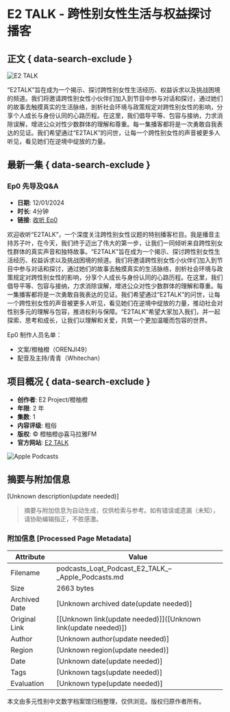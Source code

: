 # E2 TALK - 跨性别女性生活与权益探讨播客

## 正文 { data-search-exclude }


![E2 TALK](/assets/artwork/1x1.gif)

“E2TALK”旨在成为一个揭示、探讨跨性别女性生活经历、权益诉求以及挑战困境的频道。我们将邀请跨性别女性小伙伴们加入到节目中参与对话和探讨，通过她们的故事去触摸真实的生活脉络，剖析社会环境与政策规定对跨性别女性的影响，分享个人成长与身份认同的心路历程。在这里，我们倡导平等、包容与接纳，力求消除误解，增进公众对性少数群体的理解和尊重。每一集播客都将是一次勇敢自我表达的见证。我们希望通过“E2TALK”的问世，让每一个跨性别女性的声音被更多人听见，看见她们在逆境中绽放的力量。

## 最新一集 { data-search-exclude }

### Ep0 先导及Q&A
- **日期**: 12/01/2024
- **时长**: 4分钟
- **链接**: [收听 Ep0](https://podcasts.apple.com/us/podcast/ep0-%E5%85%88%E5%AF%BC%E5%8F%8Aq-a/id1724764042?i=1000641406747&l=vi)

欢迎收听“E2TALK”，一个深度关注跨性别女性议题的特别播客栏目。我是播音主持苏子叶，在今天，我们终于迈出了伟大的第一步，让我们一同倾听来自跨性别女性群体的真实声音和独特故事。“E2TALK”旨在成为一个揭示、探讨跨性别女性生活经历、权益诉求以及挑战困境的频道。我们将邀请跨性别女性小伙伴们加入到节目中参与对话和探讨，通过她们的故事去触摸真实的生活脉络，剖析社会环境与政策规定对跨性别女性的影响，分享个人成长与身份认同的心路历程。在这里，我们倡导平等、包容与接纳，力求消除误解，增进公众对性少数群体的理解和尊重。每一集播客都将是一次勇敢自我表达的见证。我们希望通过“E2TALK”的问世，让每一个跨性别女性的声音被更多人听见，看见她们在逆境中绽放的力量，推动社会对性别多元的理解与包容，推进权利与保障。“E2TALK”希望大家加入我们，并一起探索、思考和成长，让我们以理解和关爱，共筑一个更加温暖而包容的世界。

Ep0 制作人员名单：
- 文案/橙柚橙（ORENJI49）
- 配音及主持/青青（Whitechan）

## 项目概况 { data-search-exclude }

- **创作者**: E2 Project/橙柚橙
- **年限**: 2 年
- **集数**: 1
- **内容评级**: 粗俗
- **版权**: © 橙柚橙@喜马拉雅FM
- **官方网站**: [E2 TALK](https://www.ximalaya.com/album/79969459)

![Apple Podcasts](/assets/app-icons/podcasts-icon_512.png)
<!-- tcd_original_link https://podcasts.apple.com/us/podcast/e2-talk/id1724764042?l=vi -->


## 摘要与附加信息

<!-- tcd_abstract -->
[Unknown description(update needed)]
<!-- tcd_abstract_end -->

> 摘要与附加信息为自动生成，仅供检索与参考。如有错误或遗漏（未知），请协助编辑指正，不胜感激。

### 附加信息 [Processed Page Metadata]

| Attribute       | Value                                  |
|-----------------|----------------------------------------|
| Filename        | podcasts_Loạt_Podcast_E2_TALK_–_Apple_Podcasts.md                             |
| Size            | 2663 bytes                           |
| Archived Date   | [Unknown archived date(update needed)]                             |
| Original Link   | [[Unknown link(update needed)]]([Unknown link(update needed)])                       |
| Author          | [Unknown author(update needed)]                               |
| Region          | [Unknown region(update needed)]                               |
| Date            | [Unknown date(update needed)]                                 |
| Tags            | [Unknown tags(update needed)]                                 |
| Evaluation            | [Unknown type(update needed)]                                 |
<!-- tcd_table_end -->

本文由多元性别中文数字档案馆归档整理，仅供浏览。版权归原作者所有。
